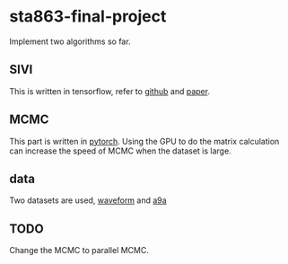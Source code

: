 # sta863-final-project
Implement two algorithms so far. 
## SIVI
This is written in tensorflow, refer to [github](https://github.com/mingzhang-yin/SIVI) and [paper](http://proceedings.mlr.press/v80/yin18b/yin18b.pdf). 
## MCMC
This part is written in [pytorch](https://pytorch.org). Using the GPU to do the matrix calculation can increase the speed of MCMC when the dataset is large.
## data
Two datasets are used, [waveform](https://github.com/mingzhang-yin/SIVI/tree/master/data) and [a9a](https://www.csie.ntu.edu.tw/~cjlin/libsvmtools/datasets/binary.html)

## TODO
Change the MCMC to parallel MCMC.
